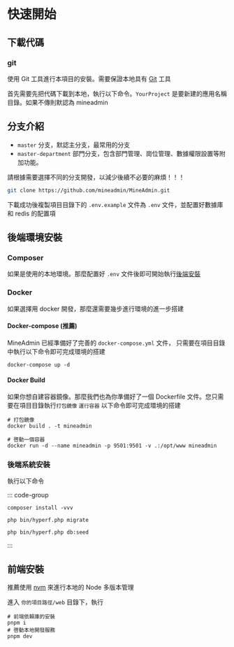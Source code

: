 # 快速開始

## 下載代碼

### git

使用 Git 工具進行本項目的安裝。需要保證本地具有 [Git](https://git-scm.com/) 工具

首先需要先把代碼下載到本地，執行以下命令。`YourProject` 是要新建的應用名稱目錄。如果不傳則默認為 mineadmin

## 分支介紹
- `master` 分支，默認主分支，最常用的分支
- `master-department` 部門分支，包含部門管理、崗位管理、數據權限設置等附加功能。

請根據需要選擇不同的分支開發，以減少後續不必要的麻煩！！！

```sh [下載代碼]
git clone https://github.com/mineadmin/MineAdmin.git
```

下載成功後複製項目目錄下的 `.env.example` 文件為 `.env` 文件，並配置好數據庫和 redis 的配置項

## 後端環境安裝

### Composer

如果是使用的本地環境。那麼配置好 `.env` 文件後即可開始執行[後端安裝](#後端安裝)

### Docker

如果選擇用 docker 開發，那麼還需要幾步進行環境的進一步搭建

#### Docker-compose (推薦)

MineAdmin 已經準備好了完善的 `docker-compose.yml` 文件，
只需要在項目目錄中執行以下命令即可完成環境的搭建


```shell
docker-compose up -d
```

#### Docker Build

如果你想自建容器鏡像。那麼我們也為你準備好了一個 Dockerfile 文件。您只需要在項目目錄執行`打包鏡像` `運行容器` 以下命令即可完成環境的搭建

```shell
# 打包鏡像
docker build . -t mineadmin

# 啓動一個容器
docker run -d --name mineadmin -p 9501:9501 -v .:/opt/www mineadmin 
```

### 後端系統安裝

執行以下命令

::: code-group

```shell[重新安裝 Vendor]
composer install -vvv
```

```shell [數據表遷移]
php bin/hyperf.php migrate
```

```shell [數據填充]
php bin/hyperf.php db:seed
```

:::


## 前端安裝

推薦使用 [nvm](https://github.com/nvm-sh/nvm) 來進行本地的 Node 多版本管理

進入 `你的項目路徑/web` 目錄下，執行

```shell
# 前端依賴庫的安裝
pnpm i 
# 啓動本地開發服務
pnpm dev
```